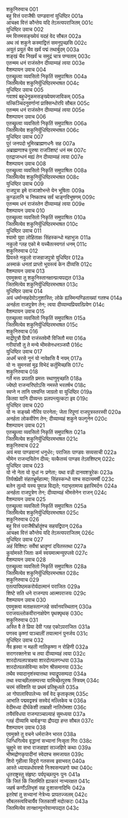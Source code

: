 शकुनिरुवाच	001  
बहु वित्तं पराजैषीः पाण्डवानां युधिष्ठिर	001a  
आचक्ष्व वित्तं कौन्तेय यदि तेऽस्त्यपराजितम्	001c  
युधिष्ठिर उवाच	002  
मम वित्तमसङ्ख्येयं यदहं वेद सौबल	002a  
अथ त्वं शकुने कस्माद्वित्तं समनुपृच्छसि	002c  
अयुतं प्रयुतं चैव खर्वं पद्मं तथार्बुदम्	003a  
शङ्खं चैव निखर्वं च समुद्रं चात्र पण्यताम्	003c  
एतन्मम धनं राजंस्तेन दीव्याम्यहं त्वया	003e  
वैशम्पायन उवाच	004  
एतच्छ्रुत्वा व्यवसितो निकृतिं समुपाश्रितः	004a  
जितमित्येव शकुनिर्युधिष्ठिरमभाषत	004c  
युधिष्ठिर उवाच	005  
गवाश्वं बहुधेनूकमसङ्ख्येयमजाविकम्	005a  
यत्किञ्चिदनुवर्णानां प्राक्सिन्धोरपि सौबल	005c  
एतन्मम धनं राजंस्तेन दीव्याम्यहं त्वया	005e  
वैशम्पायन उवाच	006  
एतच्छ्रुत्वा व्यवसितो निकृतिं समुपाश्रितः	006a  
जितमित्येव शकुनिर्युधिष्ठिरमभाषत	006c  
युधिष्ठिर उवाच	007  
पुरं जनपदो भूमिरब्राह्मणधनैः सह	007a  
अब्राह्मणाश्च पुरुषा राजञ्शिष्टं धनं मम	007c  
एतद्राजन्धनं मह्यं तेन दीव्याम्यहं त्वया	007e  
वैशम्पायन उवाच	008  
एतच्छ्रुत्वा व्यवसितो निकृतिं समुपाश्रितः	008a  
जितमित्येव शकुनिर्युधिष्ठिरमभाषत	008c  
युधिष्ठिर उवाच	009  
राजपुत्रा इमे राजञ्शोभन्ते येन भूषिताः	009a  
कुण्डलानि च निष्काश्च सर्वं चाङ्गविभूषणम्	009c  
एतन्मम धनं राजंस्तेन दीव्याम्यहं त्वया	009e  
वैशम्पायन उवाच	010  
एतच्छ्रुत्वा व्यवसितो निकृतिं समुपाश्रितः	010a  
जितमित्येव शकुनिर्युधिष्ठिरमभाषत	010c  
युधिष्ठिर उवाच	011  
श्यामो युवा लोहिताक्षः सिंहस्कन्धो महाभुजः	011a  
नकुलो ग्लह एको मे यच्चैतत्स्वगतं धनम्	011c  
शकुनिरुवाच	012  
प्रियस्ते नकुलो राजन्राजपुत्रो युधिष्ठिर	012a  
अस्माकं धनतां प्राप्तो भूयस्त्वं केन दीव्यसि	012c  
वैशम्पायन उवाच	013  
एवमुक्त्वा तु शकुनिस्तानक्षान्प्रत्यपद्यत	013a  
जितमित्येव शकुनिर्युधिष्ठिरमभाषत	013c  
युधिष्ठिर उवाच	014  
अयं धर्मान्सहदेवोऽनुशास्ति; लोके ह्यस्मिन्पण्डिताख्यां गतश्च	014a  
अनर्हता राजपुत्रेण तेन; त्वया दीव्याम्यप्रियवत्प्रियेण	014c  
वैशम्पायन उवाच	015  
एतच्छ्रुत्वा व्यवसितो निकृतिं समुपाश्रितः	015a  
जितमित्येव शकुनिर्युधिष्ठिरमभाषत	015c  
शकुनिरुवाच	016  
माद्रीपुत्रौ प्रियौ राजंस्तवेमौ विजितौ मया	016a  
गरीयांसौ तु ते मन्ये भीमसेनधनञ्जयौ	016c  
युधिष्ठिर उवाच	017  
अधर्मं चरसे नूनं यो नावेक्षसि वै नयम्	017a  
यो नः सुमनसां मूढ विभेदं कर्तुमिच्छसि	017c  
शकुनिरुवाच	018  
गर्ते मत्तः प्रपतति प्रमत्तः स्थाणुमृच्छति	018a  
ज्येष्ठो राजन्वरिष्ठोऽसि नमस्ते भरतर्षभ	018c  
स्वप्ने न तानि पश्यन्ति जाग्रतो वा युधिष्ठिर	019a  
कितवा यानि दीव्यन्तः प्रलपन्त्युत्कटा इव	019c  
युधिष्ठिर उवाच	020  
यो नः सङ्ख्ये नौरिव पारनेता; जेता रिपूणां राजपुत्रस्तरस्वी	020a  
अनर्हता लोकवीरेण तेन; दीव्याम्यहं शकुने फल्गुनेन	020c  
वैशम्पायन उवाच	021  
एतच्छ्रुत्वा व्यवसितो निकृतिं समुपाश्रितः	021a  
जितमित्येव शकुनिर्युधिष्ठिरमभाषत	021c  
शकुनिरुवाच	022  
अयं मया पाण्डवानां धनुर्धरः; पराजितः पाण्डवः सव्यसाची	022a  
भीमेन राजन्दयितेन दीव्य; यत्कैतव्यं पाण्डव तेऽवशिष्टम्	022c  
युधिष्ठिर उवाच	023  
यो नो नेता यो युधां नः प्रणेता; यथा वज्री दानवशत्रुरेकः	023a  
तिर्यक्प्रेक्षी संहतभ्रूर्महात्मा; सिंहस्कन्धो यश्च सदात्यमर्षी	023c  
बलेन तुल्यो यस्य पुमान्न विद्यते; गदाभृतामग्र्य इहारिमर्दनः	024a  
अनर्हता राजपुत्रेण तेन; दीव्याम्यहं भीमसेनेन राजन्	024c  
वैशम्पायन उवाच	025  
एतच्छ्रुत्वा व्यवसितो निकृतिं समुपाश्रितः	025a  
जितमित्येव शकुनिर्युधिष्ठिरमभाषत	025c  
शकुनिरुवाच	026  
बहु वित्तं पराजैषीर्भ्रातॄंश्च सहयद्विपान्	026a  
आचक्ष्व वित्तं कौन्तेय यदि तेऽस्त्यपराजितम्	026c  
युधिष्ठिर उवाच	027  
अहं विशिष्टः सर्वेषां भ्रातॄणां दयितस्तथा	027a  
कुर्यामस्ते जिताः कर्म स्वयमात्मन्युपप्लवे	027c  
वैशम्पायन उवाच	028  
एतच्छ्रुत्वा व्यवसितो निकृतिं समुपाश्रितः	028a  
जितमित्येव शकुनिर्युधिष्ठिरमभाषत	028c  
शकुनिरुवाच	029  
एतत्पापिष्ठमकरोर्यदात्मानं पराजितः	029a  
शिष्टे सति धने राजन्पाप आत्मपराजयः	029c  
वैशम्पायन उवाच	030  
एवमुक्त्वा मताक्षस्तान्ग्लहे सर्वानवस्थितान्	030a  
पराजयल्लोकवीरानाक्षेपेण पृथक्पृथक्	030c  
शकुनिरुवाच	031  
अस्ति वै ते प्रिया देवी ग्लह एकोऽपराजितः	031a  
पणस्व कृष्णां पाञ्चालीं तयात्मानं पुनर्जय	031c  
युधिष्ठिर उवाच	032  
नैव ह्रस्वा न महती नातिकृष्णा न रोहिणी	032a  
सरागरक्तनेत्रा च तया दीव्याम्यहं त्वया	032c  
शारदोत्पलपत्राक्ष्या शारदोत्पलगन्धया	033a  
शारदोत्पलसेविन्या रूपेण श्रीसमानया	033c  
तथैव स्यादानृशंस्यात्तथा स्याद्रूपसम्पदा	034a  
तथा स्याच्छीलसम्पत्त्या यामिच्छेत्पुरुषः स्त्रियम्	034c  
चरमं संविशति या प्रथमं प्रतिबुध्यते	035a  
आ गोपालाविपालेभ्यः सर्वं वेद कृताकृतम्	035c  
आभाति पद्मवद्वक्त्रं सस्वेदं मल्लिकेव च	036a  
वेदीमध्या दीर्घकेशी ताम्राक्षी नातिरोमशा	036c  
तयैवंविधया राजन्पाञ्चाल्याहं सुमध्यया	037a  
ग्लहं दीव्यामि चार्वङ्ग्या द्रौपद्या हन्त सौबल	037c  
वैशम्पायन उवाच	038  
एवमुक्ते तु वचने धर्मराजेन भारत	038a  
धिग्धिगित्येव वृद्धानां सभ्यानां निःसृता गिरः	038c  
चुक्षुभे सा सभा राजन्राज्ञां सञ्जज्ञिरे कथाः	039a  
भीष्मद्रोणकृपादीनां स्वेदश्च समजायत	039c  
शिरो गृहीत्वा विदुरो गतसत्त्व इवाभवत्	040a  
आस्ते ध्यायन्नधोवक्त्रो निःश्वसन्पन्नगो यथा	040c  
धृतराष्ट्रस्तु संहृष्टः पर्यपृच्छत्पुनः पुनः	041a  
किं जितं किं जितमिति ह्याकारं नाभ्यरक्षत	041c  
जहर्ष कर्णोऽतिभृशं सह दुःशासनादिभिः	042a  
इतरेषां तु सभ्यानां नेत्रेभ्यः प्रापतज्जलम्	042c  
सौबलस्त्वविचार्यैव जितकाशी मदोत्कटः	043a  
जितमित्येव तानक्षान्पुनरेवान्वपद्यत	043c  

